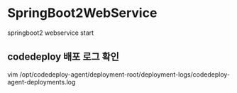 # SpringBoot2WebService
springboot2 webservice start

## codedeploy 배포 로그 확인
vim /opt/codedeploy-agent/deployment-root/deployment-logs/codedeploy-agent-deployments.log
